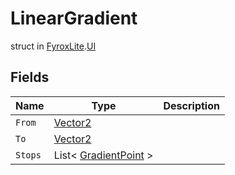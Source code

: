# LinearGradient
struct in [FyroxLite](../../scripting_api.md).[UI](../UI.md)
## Fields
| Name | Type | Description |
|---|---|---|
| `From` | [Vector2](../Math/Vector2.md) |  |
| `To` | [Vector2](../Math/Vector2.md) |  |
| `Stops` | List< [GradientPoint](../UI/GradientPoint.md) > |  |


